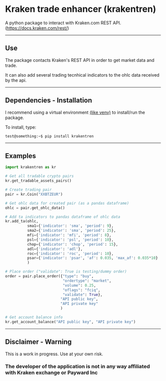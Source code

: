 # Kraken trade enhancer (krakentren)

A python package to interact with Kraken.com REST API.
(<https://docs.kraken.com/rest/>)
***

## Use

The package contacts Kraken's REST API in order to get market data and trade.

It can also add several trading tecnhical indicators to the ohlc data received by the api.

***

## Dependencies - Installation

I recommend using a virtual environment [(like venv)](https://docs.python.org/3/library/venv.html) to install/run the package.

To install, type:

 ```console
test@something:~$ pip install krakentren
```

***

## Examples

```python
import krakentren as kr

# Get all tradable crypto pairs
kr.get_tradable_assets_pairs()

# Create trading pair
pair = kr.Coin("XXBTZEUR")

# Get ohlc data for created pair (as a pandas dataframe)
ohlc = pair.get_ohlc_data()

# Add ta indicators to pandas dataframe of ohlc data
kr.add_ta(ohlc,
          sma1={'indicator': 'sma', 'period': 9},
          sma2={'indicator': 'sma', 'period': 25},
          mfi={'indicator': 'mfi', 'period': 8},
          psl={'indicator': 'psl', 'period': 10},
          chop={'indicator': 'chop', 'period': 15},
          adl={'indicator': 'adl'},
          roc={'indicator': 'roc', 'period': 10},
          psar={'indicator': 'psar', 'af': 0.035, 'max_af': 0.035*10}
          )

# Place order ("validate": True is testing/dummy order)
order = pair.place_order({"type": "buy",
                          "ordertype": "market",
                          "volume": 0.25,
                          "oflags": "fciq",
                          "validate": True},
                         "API public key",
                         "API private key"
                         )

# Get account balance info
kr.get_account_balance("API public key", "API private key")

```
***
## Disclaimer - Warning

This is a work in progress. Use at your own risk.

### The developer of the application is not in any way affiliated with Kraken exchange or Payward Inc
